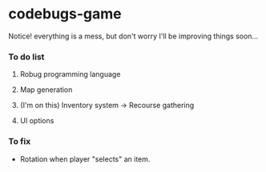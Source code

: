 # codebugs-game

Notice! everything is a mess, but don't worry I'll be improving things soon... 


### To do list
1. Robug programming language 
2. Map generation 

3. (I'm on this) Inventory system
	-> Recourse gathering

4. UI options

### To fix
- Rotation when player "selects" an item. 
